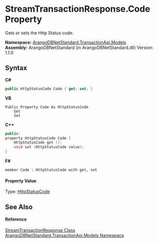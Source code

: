 # StreamTransactionResponse.Code Property 
 

Gets or sets the Http Status code.

**Namespace:**&nbsp;<a href="11a5cf74-6bc1-28c9-ea61-87f0e62011a0">ArangoDBNetStandard.TransactionApi.Models</a><br />**Assembly:**&nbsp;ArangoDBNetStandard (in ArangoDBNetStandard.dll) Version: 1.1.0

## Syntax

**C#**<br />
``` C#
public HttpStatusCode Code { get; set; }
```

**VB**<br />
``` VB
Public Property Code As HttpStatusCode
	Get
	Set
```

**C++**<br />
``` C++
public:
property HttpStatusCode Code {
	HttpStatusCode get ();
	void set (HttpStatusCode value);
}
```

**F#**<br />
``` F#
member Code : HttpStatusCode with get, set

```


#### Property Value
Type: <a href="https://docs.microsoft.com/dotnet/api/system.net.httpstatuscode" target="_blank" rel="noopener noreferrer">HttpStatusCode</a>

## See Also


#### Reference
<a href="3193ceae-3f24-70db-9a8d-bf4850cef123">StreamTransactionResponse Class</a><br /><a href="11a5cf74-6bc1-28c9-ea61-87f0e62011a0">ArangoDBNetStandard.TransactionApi.Models Namespace</a><br />